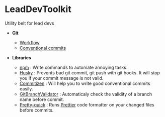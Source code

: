 # LeadDevToolkit
Utility belt for lead devs

- **Git**
    - [Workflow](https://lcluber.github.io/LeadDevToolkit/docs/git/branch.html)
    - [Conventional commits](https://lcluber.github.io/LeadDevToolkit/docs/git/commit.html)

- **Libraries**
    - [npm](https://www.npmjs.com/get-npm) : 
    Write commands to automate annoying tasks.
    - [Husky](https://github.com/typicode/husky) : 
    Prevents bad git commit, git push with git hooks. It will stop you if your commit message is not valid.
    - [Commitizen](https://github.com/commitizen/cz-cli) : 
    Will help you to write good conventional commits easily.
    - [GitBranchValidator](https://github.com/LCluber/GitBranchValidator) : 
    Automaticaly check the validity of a branch name before commit.
    - [Pretty-quick](https://github.com/azz/pretty-quick) : 
    Runs [Prettier](https://github.com/prettier/prettier) code formatter on your changed files before commits.
